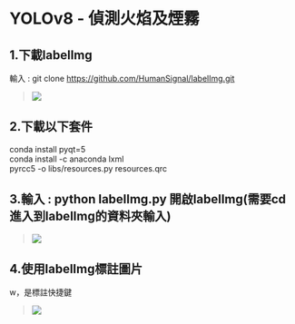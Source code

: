 <h1>YOLOv8 - 偵測火焰及煙霧</h1>


## 1.下載labelImg
輸入 : git clone https://github.com/HumanSignal/labelImg.git
>![](https://raw.githubusercontent.com/sujamie/yolov8-fire.and.smoke/refs/heads/main/%E4%B8%8B%E8%BC%89labelImg.png)
## 2.下載以下套件
conda install pyqt=5  
conda install -c anaconda lxml  
pyrcc5 -o libs/resources.py resources.qrc  
## 3.輸入 : python labelImg.py 開啟labelImg(需要cd 進入到labelImg的資料夾輸入)
>![](https://github.com/sujamie/yolov8-fire.and.smoke/blob/main/labelImg%E7%95%AB%E9%9D%A2.png?raw=true)
## 4.使用labelImg標註圖片
w，是標註快捷鍵  
>![](https://github.com/sujamie/yolov8-fire.and.smoke/blob/main/%E4%BD%BF%E7%94%A8labelImg%E6%A8%99%E8%A8%BB%E5%9C%96%E7%89%87%E7%95%AB%E9%9D%A2.png?raw=true)
